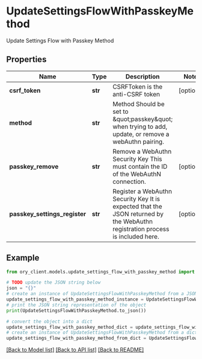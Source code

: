 # UpdateSettingsFlowWithPasskeyMethod

Update Settings Flow with Passkey Method

## Properties

Name | Type | Description | Notes
------------ | ------------- | ------------- | -------------
**csrf_token** | **str** | CSRFToken is the anti-CSRF token | [optional] 
**method** | **str** | Method  Should be set to \&quot;passkey\&quot; when trying to add, update, or remove a webAuthn pairing. | 
**passkey_remove** | **str** | Remove a WebAuthn Security Key  This must contain the ID of the WebAuthN connection. | [optional] 
**passkey_settings_register** | **str** | Register a WebAuthn Security Key  It is expected that the JSON returned by the WebAuthn registration process is included here. | [optional] 

## Example

```python
from ory_client.models.update_settings_flow_with_passkey_method import UpdateSettingsFlowWithPasskeyMethod

# TODO update the JSON string below
json = "{}"
# create an instance of UpdateSettingsFlowWithPasskeyMethod from a JSON string
update_settings_flow_with_passkey_method_instance = UpdateSettingsFlowWithPasskeyMethod.from_json(json)
# print the JSON string representation of the object
print(UpdateSettingsFlowWithPasskeyMethod.to_json())

# convert the object into a dict
update_settings_flow_with_passkey_method_dict = update_settings_flow_with_passkey_method_instance.to_dict()
# create an instance of UpdateSettingsFlowWithPasskeyMethod from a dict
update_settings_flow_with_passkey_method_from_dict = UpdateSettingsFlowWithPasskeyMethod.from_dict(update_settings_flow_with_passkey_method_dict)
```
[[Back to Model list]](../README.md#documentation-for-models) [[Back to API list]](../README.md#documentation-for-api-endpoints) [[Back to README]](../README.md)


